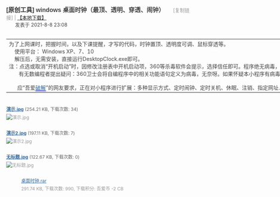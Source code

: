 <div>
<h1 class="ts" style="overflow-wrap: break-word; margin: 0px; padding: 0px; font-variant-numeric: normal; font-variant-east-asian: normal; font-stretch: normal; font-size: 16px; line-height: normal; font-family: &quot;Microsoft Yahei&quot;, Hei, Tahoma, SimHei, sans-serif; display: inline; color: rgb(68, 68, 68);"><a href="https://www.52pojie.cn/forum.php?mod=forumdisplay&amp;fid=2&amp;filter=typeid&amp;typeid=4" style="overflow-wrap: break-word; color: rgb(51, 51, 51); text-decoration-line: none;">[原创工具]</a>&nbsp;<span id="thread_subject" style="overflow-wrap: break-word;">windows 桌面时钟（最顶、透明、穿透、闹钟）</span>&nbsp;</h1>
<span style="color: rgb(68, 68, 68); font-family: -apple-system, BlinkMacSystemFont, &quot;Segoe UI&quot;, Tahoma, &quot;PingFang SC&quot;, &quot;Hiragino Sans GB&quot;, &quot;Microsoft Yahei&quot;, Simsun, sans-serif; font-size: 13px;"></span>
<span class="xg1" style="overflow-wrap: break-word; font-family: -apple-system, BlinkMacSystemFont, &quot;Segoe UI&quot;, Tahoma, &quot;PingFang SC&quot;, &quot;Hiragino Sans GB&quot;, &quot;Microsoft Yahei&quot;, Simsun, sans-serif; font-size: 13px; color: rgb(153, 153, 153) !important;">&nbsp;<img src="https://static.52pojie.cn/static/image/common/recommend_1.gif" alt="" title="评价指数 5" style="overflow-wrap: break-word;">&nbsp;&nbsp;<img src="https://static.52pojie.cn/static/image/common/hot_1.gif" alt="" title="热度: 271" style="overflow-wrap: break-word;">&nbsp;<a href="https://www.52pojie.cn/thread-1490725-1-1.html" style="overflow-wrap: break-word; text-decoration-line: none; color: rgb(153, 153, 153) !important;">[复制链接]</a> | <a href="https://github.com/taoste/Hello-World/raw/master/Tools/%E4%BC%98%E6%95%88%E6%97%A5%E5%8E%86/windows%E6%A1%8C%E9%9D%A2%E6%97%B6%E9%92%9F%20v0.57%E7%BB%BF%E8%89%B2%E7%89%88.rar">【本地下载】</a></span></div>
<div>
<img class="authicn vm" id="authicon39588852" src="https://static.52pojie.cn/static/image/common/online_member.gif" style="overflow-wrap: break-word; vertical-align: middle; cursor: pointer; width: 16px; color: rgb(68, 68, 68); font-family: -apple-system, BlinkMacSystemFont, &quot;Segoe UI&quot;, Tahoma, &quot;PingFang SC&quot;, &quot;Hiragino Sans GB&quot;, &quot;Microsoft Yahei&quot;, Simsun, sans-serif; font-size: 13px;"><span style="color: rgb(68, 68, 68); font-family: -apple-system, BlinkMacSystemFont, &quot;Segoe UI&quot;, Tahoma, &quot;PingFang SC&quot;, &quot;Hiragino Sans GB&quot;, &quot;Microsoft Yahei&quot;, Simsun, sans-serif; font-size: 13px;">&nbsp;</span>
<span id="authorposton39588852" style="overflow-wrap: break-word; color: rgb(68, 68, 68); font-family: -apple-system, BlinkMacSystemFont, &quot;Segoe UI&quot;, Tahoma, &quot;PingFang SC&quot;, &quot;Hiragino Sans GB&quot;, &quot;Microsoft Yahei&quot;, Simsun, sans-serif; font-size: 13px;"><span class="poston" style="overflow-wrap: break-word;">发表于</span>&nbsp;2021-8-8 23:08</span></div>
<div>
<span style="overflow-wrap: break-word; color: rgb(68, 68, 68); font-family: -apple-system, BlinkMacSystemFont, &quot;Segoe UI&quot;, Tahoma, &quot;PingFang SC&quot;, &quot;Hiragino Sans GB&quot;, &quot;Microsoft Yahei&quot;, Simsun, sans-serif; font-size: 13px;"><br></span></div>
<div>
<span style="overflow-wrap: break-word; color: rgb(68, 68, 68); font-family: -apple-system, BlinkMacSystemFont, &quot;Segoe UI&quot;, Tahoma, &quot;PingFang SC&quot;, &quot;Hiragino Sans GB&quot;, &quot;Microsoft Yahei&quot;, Simsun, sans-serif; font-size: 13px;"><table cellspacing="0" cellpadding="0" style="overflow-wrap: break-word; empty-cells: show; border-collapse: collapse; table-layout: fixed; width: 1614.89px; color: rgb(68, 68, 68); font-size: 13px;"><tbody style="overflow-wrap: break-word;"><tr style="overflow-wrap: break-word;"><td class="t_f" id="postmessage_39588852" style="overflow-wrap: break-word; font-size: 14px;">为了上网课时，把握时间，以及下课提醒，才写的代码，时钟置顶、透明度可调、鼠标穿透等。<br style="overflow-wrap: break-word;">&nbsp; &nbsp; 使用平台： Windows XP、7、10<br style="overflow-wrap: break-word;">&nbsp; &nbsp; 解压后，无需安装，直接运行DesktopClock.exe即可。<br style="overflow-wrap: break-word;">注：点选或取消“开机启动”时，因修改注册表中开机启动项，360等杀毒软件会提示，选择信任即可。程序绝无病毒，放心使用！！！<br style="overflow-wrap: break-word;">&nbsp; &nbsp;&nbsp; &nbsp; 有无数编程者提出疑问：360卫士会将自编程序中的相关功能语句定义为病毒，无奈呀。如果怀疑本小程序有病毒，请勿下载。<br style="overflow-wrap: break-word;"><br style="overflow-wrap: break-word;">&nbsp; &nbsp;&nbsp; &nbsp;应“吾爱<a href="https://www.52pojie.cn/" target="_blank" class="relatedlink" style="overflow-wrap: break-word; color: rgb(51, 102, 153); border-bottom: 1px solid blue;">破解</a>”的网友要求，正在对小程序进行扩展：多种显示方式、定时闹钟、定时关机、休眠、注销、指定网址....希望小程序提供方便。<br style="overflow-wrap: break-word;"></td></tr></tbody></table>
<div class="pattl" style="overflow-wrap: break-word; overflow: hidden; padding: 1em 0px; width: 1614.89px; font-size: 12px;"><ignore_js_op style="overflow-wrap: break-word;"><dl class="tattl attm" style="overflow-wrap: break-word; margin: 0px; padding: 10px 10px 10px 0px; float: none; overflow: visible; width: 1614.89px; height: auto;"><dt style="overflow-wrap: break-word; float: left; width: 0px; font-weight: 700;"></dt>
<dd style="overflow-wrap: break-word; margin: 0px; padding: 0px; color: rgb(153, 153, 153);"><p class="mbn" style="overflow-wrap: break-word; margin-top: 0px; margin-right: 0px; margin-bottom: 5px !important; margin-left: 0px; padding: 0px;"><a href="https://www.52pojie.cn/forum.php?mod=attachment&amp;aid=MjMyMDg1OXwyZjZkNjg5OHwxNjM5NTU3OTYxfDU0MDE3MXwxNDkwNzI1&amp;nothumb=yes" id="aid2320859" class="xw1" target="_blank" style="overflow-wrap: break-word; color: rgb(51, 102, 153); font-weight: 700;">演示.jpg</a>&nbsp;<span class="xg1" style="overflow-wrap: break-word; color: rgb(102, 102, 102);">(254.21 KB, 下载次数: 34)</span></p>
<p class="mbn" style="overflow-wrap: break-word; margin-top: 0px; margin-right: 0px; margin-bottom: 5px !important; margin-left: 0px; padding: 0px;"></p>
<div class="mbn savephotop" style="overflow-wrap: break-word; margin-bottom: 5px !important;"><img id="aimg_2320859" aid="2320859" src="https://attach.52pojie.cn/forum/202108/08/225937tq5tphexdnjm9h2n.jpg" zoomfile="https://attach.52pojie.cn/forum/202108/08/225937tq5tphexdnjm9h2n.jpg" file="https://attach.52pojie.cn/forum/202108/08/225937tq5tphexdnjm9h2n.jpg" class="zoom" width="1080" alt="演示.jpg" title="演示.jpg" w="1920" lazyloaded="true" height="607" style="overflow-wrap: break-word; cursor: pointer; max-width: 100%; max-height: 1000px; width: auto; height: auto;"></div></dd></dl></ignore_js_op>
<ignore_js_op style="overflow-wrap: break-word;"><dl class="tattl attm" style="overflow-wrap: break-word; margin: 0px; padding: 10px 10px 10px 0px; float: none; overflow: visible; width: 1614.89px; height: auto;"><dt style="overflow-wrap: break-word; float: left; width: 0px; font-weight: 700;"></dt>
<dd style="overflow-wrap: break-word; margin: 0px; padding: 0px; color: rgb(153, 153, 153);"><p class="mbn" style="overflow-wrap: break-word; margin-top: 0px; margin-right: 0px; margin-bottom: 5px !important; margin-left: 0px; padding: 0px;"><a href="https://www.52pojie.cn/forum.php?mod=attachment&amp;aid=MjMyMDg2MXw1ZmIyN2Y3Y3wxNjM5NTU3OTYxfDU0MDE3MXwxNDkwNzI1&amp;nothumb=yes" id="aid2320861" class="xw1" target="_blank" style="overflow-wrap: break-word; color: rgb(51, 102, 153); font-weight: 700;">演示2.jpg</a>&nbsp;<span class="xg1" style="overflow-wrap: break-word; color: rgb(102, 102, 102);">(197.11 KB, 下载次数: 7)</span></p>
<p class="mbn" style="overflow-wrap: break-word; margin-top: 0px; margin-right: 0px; margin-bottom: 5px !important; margin-left: 0px; padding: 0px;"></p>
<div class="mbn savephotop" style="overflow-wrap: break-word; margin-bottom: 5px !important;"><img id="aimg_2320861" aid="2320861" src="https://attach.52pojie.cn/forum/202108/08/225945lk384mz3s3g38dti.jpg" zoomfile="https://attach.52pojie.cn/forum/202108/08/225945lk384mz3s3g38dti.jpg" file="https://attach.52pojie.cn/forum/202108/08/225945lk384mz3s3g38dti.jpg" class="zoom" width="1080" alt="演示2.jpg" title="演示2.jpg" w="1920" lazyloaded="true" height="607" style="overflow-wrap: break-word; cursor: pointer; max-width: 100%; max-height: 1000px; width: auto; height: auto;"></div></dd></dl></ignore_js_op>
<ignore_js_op style="overflow-wrap: break-word;"><dl class="tattl attm" style="overflow-wrap: break-word; margin: 0px; padding: 10px 10px 10px 0px; float: none; overflow: visible; width: 1614.89px; height: auto;"><dt style="overflow-wrap: break-word; float: left; width: 0px; font-weight: 700;"></dt>
<dd style="overflow-wrap: break-word; margin: 0px; padding: 0px; color: rgb(153, 153, 153);"><p class="mbn" style="overflow-wrap: break-word; margin-top: 0px; margin-right: 0px; margin-bottom: 5px !important; margin-left: 0px; padding: 0px;"><a href="https://www.52pojie.cn/forum.php?mod=attachment&amp;aid=MjMzMjEyN3wwNWU4NzJlZHwxNjM5NTU3OTYxfDU0MDE3MXwxNDkwNzI1&amp;nothumb=yes" id="aid2332127" class="xw1" target="_blank" style="overflow-wrap: break-word; color: rgb(51, 102, 153); font-weight: 700;">无标题.jpg</a>&nbsp;<span class="xg1" style="overflow-wrap: break-word; color: rgb(102, 102, 102);">(122.67 KB, 下载次数: 0)</span></p>
<p class="mbn" style="overflow-wrap: break-word; margin-top: 0px; margin-right: 0px; margin-bottom: 5px !important; margin-left: 0px; padding: 0px;"></p>
<div class="mbn savephotop" style="overflow-wrap: break-word; margin-bottom: 5px !important;"><img id="aimg_2332127" aid="2332127" src="https://attach.52pojie.cn/forum/202109/15/210751uffoiool0c10icx3.jpg" zoomfile="https://attach.52pojie.cn/forum/202109/15/210751uffoiool0c10icx3.jpg" file="https://attach.52pojie.cn/forum/202109/15/210751uffoiool0c10icx3.jpg" class="zoom" width="922" alt="无标题.jpg" title="无标题.jpg" w="922" lazyloaded="true" height="893" style="overflow-wrap: break-word; cursor: pointer; max-width: 100%; max-height: 1000px; width: auto; height: auto;"></div></dd></dl></ignore_js_op>
<ignore_js_op style="overflow-wrap: break-word;"><dl class="tattl" style="overflow-wrap: break-word; margin: 0px; padding: 10px 10px 10px 0px; float: left; overflow: hidden; width: 726.688px; height: 64px;"><dt style="overflow-wrap: break-word; float: left; width: 40px; font-weight: 700;"><img src="https://static.52pojie.cn/static/image/filetype/rar.gif" border="0" class="vm" alt="" style="overflow-wrap: break-word; vertical-align: middle; width: auto; height: auto; max-width: 100%; max-height: 1000px;"></dt>
<dd style="overflow-wrap: break-word; margin: 0px 0px 0px 40px; padding: 0px; color: rgb(153, 153, 153);"><p class="attnm" style="overflow-wrap: break-word; margin: 0px 0px 3px; padding: 0px; height: 18px; overflow: hidden; white-space: nowrap;"><a href="https://www.52pojie.cn/forum.php?mod=attachment&amp;aid=MjMyMDg1OHxiMjk2N2Y4ZnwxNjM5NTU3OTYxfDU0MDE3MXwxNDkwNzI1" id="aid2320858" target="_blank" style="overflow-wrap: break-word; color: rgb(51, 102, 153);">桌面时钟.rar</a></p>
<p style="overflow-wrap: break-word; margin: 0px; padding: 0px;"></p>
<p style="overflow-wrap: break-word; margin: 0px; padding: 0px;">291.74 KB, 下载次数: 990, 下载积分: 吾爱币 -2 CB</p></dd></dl></ignore_js_op></div></span></div>
